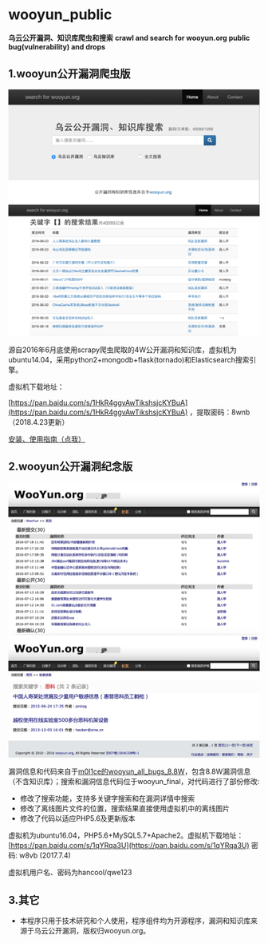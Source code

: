 # wooyun_public
**乌云公开漏洞、知识库爬虫和搜索**
**crawl and search for wooyun.org public bug(vulnerability) and drops**


1.wooyun公开漏洞爬虫版
--------
![index](index.png)
![search](search.png)

源自2016年6月底使用scrapy爬虫爬取的4W公开漏洞和知识库，虚拟机为ubuntu14.04，采用python2+mongodb+flask(tornado)和Elasticsearch搜索引擎。

虚拟机下载地址：

[https://pan.baidu.com/s/1HkR4ggvAwTikshsjcKYBuA](https://pan.baidu.com/s/1HkR4ggvAwTikshsjcKYBuA) ，提取密码：8wnb（2018.4.23更新）

[安装、使用指南（点我）](README_PUBLIC.md)

2.wooyun公开漏洞纪念版
--------
![index_final](index_final.png)
![search_final](search_final.png)

漏洞信息和代码来自于[m0l1ce的wooyun_all_bugs_8.8W](https://github.com/m0l1ce/wooyunallbugs)，包含8.8W漏洞信息（不含知识库）；搜索和漏洞信息代码位于wooyun_final，对代码进行了部份修改:

+ 修改了搜索功能，支持多关键字搜索和在漏洞详情中搜索
+ 修改了离线图片文件的位置，搜索结果直接使用虚拟机中的离线图片
+ 修改了代码以适应PHP5.6及更新版本

虚拟机为ubuntu16.04，PHP5.6+MySQL5.7+Apache2。虚拟机下载地址：
[https://pan.baidu.com/s/1qYRqa3U](https://pan.baidu.com/s/1qYRqa3U) 密码: w8vb (2017.7.4)

虚拟机用户名、密码为hancool/qwe123

3.其它
--------

+ 本程序只用于技术研究和个人使用，程序组件均为开源程序，漏洞和知识库来源于乌云公开漏洞，版权归wooyun.org。

